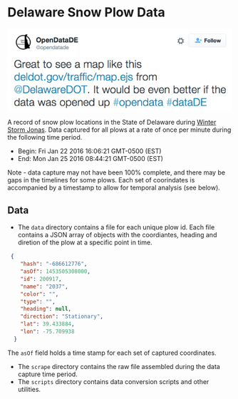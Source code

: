 # Delaware Snow Plow Data

![Tweet from Open Data Delaware](/odd-tweet.png?raw=true "Tweet from Open Data Delaware")

A record of snow plow locations in the State of Delaware during [Winter Storm Jonas](http://www.weather.com/storms/winter/news/winter-storm-jonas-forecast-blizzard-warning-january-22). Data captured for all plows at a rate of once per minute during the following time period.

* Begin: Fri Jan 22 2016 16:06:21 GMT-0500 (EST)
* End: Mon Jan 25 2016 08:44:21 GMT-0500 (EST)

Note - data capture may not have been 100% complete, and there may be gaps in the timelines for some plows. Each set of coorindates is accompanied by a timestamp to allow for temporal analysis (see below).

## Data

* The ```data``` directory contains a file for each unique plow id. Each file contains a JSON array of objects with the coordiantes, heading and diretion of the plow at a specific point in time.  

```json
 {
    "hash": "-686612776",
    "asOf": 1453505308000,
    "id": 200917,
    "name": "2037",
    "color": "",
    "type": "",
    "heading": null,
    "direction": "Stationary",
    "lat": 39.433884,
    "lon": -75.709938
  }
```

The ```asOf``` field holds a time stamp for each set of captured coordinates.

* The ```scrape``` directory contains the raw file assembled during the data capture time period.
* The ```scripts``` directory contains data conversion scripts and other utilities.
